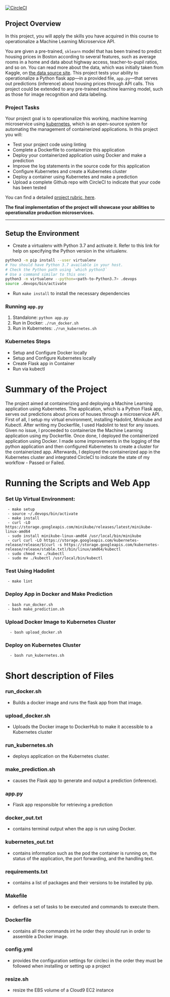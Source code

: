 [![CircleCI](https://dl.circleci.com/status-badge/img/gh/osarenogae/predicube/tree/main.svg?style=svg)](https://dl.circleci.com/status-badge/redirect/gh/osarenogae/predicube/tree/main)

## Project Overview

In this project, you will apply the skills you have acquired in this course to operationalize a Machine Learning Microservice API. 

You are given a pre-trained, `sklearn` model that has been trained to predict housing prices in Boston according to several features, such as average rooms in a home and data about highway access, teacher-to-pupil ratios, and so on. You can read more about the data, which was initially taken from Kaggle, on [the data source site](https://www.kaggle.com/c/boston-housing). This project tests your ability to operationalize a Python flask app—in a provided file, `app.py`—that serves out predictions (inference) about housing prices through API calls. This project could be extended to any pre-trained machine learning model, such as those for image recognition and data labeling.

### Project Tasks

Your project goal is to operationalize this working, machine learning microservice using [kubernetes](https://kubernetes.io/), which is an open-source system for automating the management of containerized applications. In this project you will:
* Test your project code using linting
* Complete a Dockerfile to containerize this application
* Deploy your containerized application using Docker and make a prediction
* Improve the log statements in the source code for this application
* Configure Kubernetes and create a Kubernetes cluster
* Deploy a container using Kubernetes and make a prediction
* Upload a complete Github repo with CircleCI to indicate that your code has been tested

You can find a detailed [project rubric, here](https://review.udacity.com/#!/rubrics/2576/view).

**The final implementation of the project will showcase your abilities to operationalize production microservices.**

---

## Setup the Environment

* Create a virtualenv with Python 3.7 and activate it. Refer to this link for help on specifying the Python version in the virtualenv. 
```bash
python3 -m pip install --user virtualenv
# You should have Python 3.7 available in your host. 
# Check the Python path using `which python3`
# Use a command similar to this one:
python3 -m virtualenv --python=<path-to-Python3.7> .devops
source .devops/bin/activate
```
* Run `make install` to install the necessary dependencies

### Running `app.py`

1. Standalone:  `python app.py`
2. Run in Docker:  `./run_docker.sh`
3. Run in Kubernetes:  `./run_kubernetes.sh`

### Kubernetes Steps

* Setup and Configure Docker locally
* Setup and Configure Kubernetes locally
* Create Flask app in Container
* Run via kubectl

# Summary of the Project
The project aimed at containerizing and deploying a Machine Learning application using Kubernetes. The application, which is a Python Flask app, serves out predictions about prices of houses through a microservice API. First of all, I setup my virtual environment, installing Hadolint, Minikube and Kubectl. After writing my Dockerfile, I used Hadolint to test for any issues. Given no issue, I proceeded to containerize the Machine Learning application using my Dockerfile. Once done,
I deployed the containerized application using Docker. I made some improvements in the logging of the python application and then configured Kubernetes to create a cluster for the containerized app. Afterwards, I deployed the containerized app in the Kubernetes cluster and integrated CircleCI to indicate the state of my workflow - Passed or Failed.

# Running the Scripts and Web App
### Set Up Virtual Environment:
     - make setup
     - source ~/.devops/bin/activate
     - make install
     - curl -LO https://storage.googleapis.com/minikube/releases/latest/minikube-linux-amd64
     - sudo install minikube-linux-amd64 /usr/local/bin/minikube
     - curl curl -LO https://storage.googleapis.com/kubernetes-release/release/$(curl -s https://storage.googleapis.com/kubernetes-    release/release/stable.txt)/bin/linux/amd64/kubectl 
     - sudo chmod +x ./kubectl
     - sudo mv ./kubectl /usr/local/bin/kubectl
 ### Test Using Hadolint
     - make lint
     
 ### Deploy App in Docker and Make Prediction
     - bash run_docker.sh
     - bash make_prediction.sh
     
 ### Upload Docker Image to Kubernetes Cluster
      - bash upload_docker.sh
  
 ### Deploy on Kubernetes Cluster
      - bash run_kubernetes.sh
    
    

# Short description of Files
### run_docker.sh
- Builds a docker image and runs the flask app from that image.
### upload_docker.sh
- Uploads the Docker image to DockerHub to make it accessible to a Kubernetes cluster
### run_kubernetes.sh
- deploys application on the Kubernetes cluster.
### make_prediction.sh
- causes the Flask app to generate and output a prediction (inference).
### app.py 
- Flask app responsible for retrieving a prediction
### docker_out.txt
- contains terminal output when the app is run using Docker.
### kubernetes_out.txt 
- contains information such as the pod the container is running on, the status of the application, the port forwarding, and the handling text.
### requirements.txt
- contains a list of packages and their versions to be installed by pip.
### Makefile 
- defines a set of tasks to be executed and commands to execute them.
### Dockerfile 
- contains all the commands int he order they should run in order to assemble a Docker image.
### config.yml 
- provides the configuration settings for circleci in the order they must be followed when installing or setting up a project
### resize.sh 
- resize the EBS volume of a Cloud9 EC2 instance







